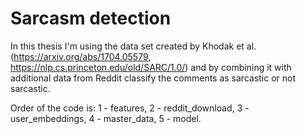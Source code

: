 # Sarcasm detection

In this thesis I'm using the data set created by Khodak et al. (https://arxiv.org/abs/1704.05579, https://nlp.cs.princeton.edu/old/SARC/1.0/) and by combining it with additional data from Reddit classify the comments as sarcastic or not sarcastic.

Order of the code is: 1 - features, 2 - reddit_download, 3 - user_embeddings, 4 - master_data, 5 - model.
